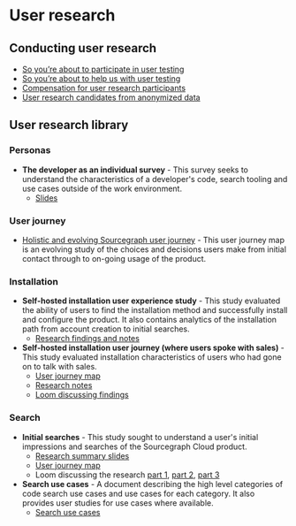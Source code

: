 # User research

## Conducting user research

- [So you’re about to participate in user testing](user_research_participant.md)
- [So you’re about to help us with user testing](user_research_observer.md)
- [Compensation for user research participants](user_research_compensation.md)
- [User research candidates from anonymized data](user_research_candidates_from_data.md)

## User research library

### Personas

- **The developer as an individual survey** - This survey seeks to understand the characteristics of a developer's code, search tooling and use cases outside of the work environment.
  - [Slides](https://docs.google.com/presentation/d/1oYmIy_YWH1i_azsaCb7CY7Ujrq4HhYA2DGPqEqYzySI/edit#slide=id.gd8d1ce5e98_0_164)

### User journey

- [Holistic and evolving Sourcegraph user journey](https://www.figma.com/file/WbT5q4siamRuBjLhhlTAyG/sourcegraph.com-user-journey?node-id=0%3A1) - This user journey map is an evolving study of the choices and decisions users make from initial contact through to on-going usage of the product.

### Installation

- **Self-hosted installation user experience study** - This study evaluated the ability of users to find the installation method and successfully install and configure the product. It also contains analytics of the installation path from account creation to initial searches.
  - [Research findings and notes](https://docs.google.com/document/d/1vx4veLKDM5p3VSzxIVnCKkt2fTHmwusfHYabCWWmbUU/edit#heading=h.i9f6qpdz4eaf)
- **Self-hosted installation user journey (where users spoke with sales)** - This study evaluated installation characteristics of users who had gone on to talk with sales.
  - [User journey map](https://www.figma.com/file/WbT5q4siamRuBjLhhlTAyG/sourcegraph.com-user-journey?node-id=101%3A60)
  - [Research notes](https://www.figma.com/exit?url=https%3A%2F%2Fdocs.google.com%2Fdocument%2Fd%2F1jlGjV65RfT28-ex038OJ-pypCtBMZmL3KjlP3sRO4qU%2Fedit%23heading%3Dh.2topolr3t2ts&fuid=970027340034194090)
  - [Loom discussing findings](https://www.loom.com/share/2b2b76b929a8437799c3a9039fde8de2)

### Search

- **Initial searches** - This study sought to understand a user's initial impressions and searches of the Sourcegraph Cloud product.
  - [Research summary slides](https://docs.google.com/presentation/d/1b1sa88dqmXIKB3_1stHYuj14ts4qptb5Gyym1goO2wQ/edit#slide=id.g7a4352b37a_0_90)
  - [User journey map](https://www.figma.com/file/7RHdxmVzzCqrXYOEC9dY4u/Initial-search-user-journey?node-id=62%3A0)
  - Loom discussing the research [part 1](https://www.loom.com/share/f775af94c06a4446a31fcc600332f2f5), [part 2](https://www.loom.com/share/13e0e6d2e035409db1173c13428f090a), [part 3](https://www.loom.com/share/8907c7413b6a4162a5cb819d9584d908)
- **Search use cases** - A document describing the high level categories of code search use cases and use cases for each category. It also provides user studies for use cases where available.
  - [Search use cases](https://docs.google.com/document/d/1JWR5tQrq8df6OMNdYFk6tPPdVDadZgcMQbB-kdaYKBk/edit#heading=h.ivm56981fogr)
